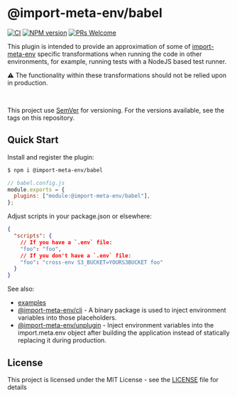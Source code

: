# @import-meta-env/babel

[![CI](https://github.com/iendeavor/import-meta-env/actions/workflows/ci.yml/badge.svg?branch=main)](https://github.com/iendeavor/import-meta-env/actions/workflows/ci.yml)
[![NPM version](https://img.shields.io/npm/v/@import-meta-env/babel.svg)](https://www.npmjs.com/package/@import-meta-env/babel)
[![PRs Welcome](https://img.shields.io/badge/PRs-Welcome-brightgreen.svg?style=flat-square)](http://makeapullrequest.com)

This plugin is intended to provide an approximation of some of [import-meta-env](https://github.com/iendeavor/import-meta-env) specific transformations when running the code in other environments, for example, running tests with a NodeJS based test runner.

⚠ The functionality within these transformations should not be relied upon in production.

<br>

This project use [SemVer](https://semver.org/) for versioning. For the versions available, see the tags on this repository.

## Quick Start

Install and register the plugin:

```sh
$ npm i @import-meta-env/babel
```

```js
// babel.config.js
module.exports = {
  plugins: ["module:@import-meta-env/babel"],
};
```

Adjust scripts in your package.json or elsewhere:

```json
{
  "scripts": {
    // If you have a `.env` file:
    "foo": "foo",
    // If you don't have a `.env` file:
    "foo": "cross-env S3_BUCKET=YOURS3BUCKET foo"
  }
}
```

See also:

- [examples](https://github.com/iendeavor/import-meta-env/tree/main/packages/examples)
- [@import-meta-env/cli](https://github.com/iendeavor/import-meta-env/tree/main/packages/cli) - A binary package is used to inject environment variables into those placeholders.
- [@import-meta-env/unplugin](https://github.com/iendeavor/import-meta-env/tree/main/packages/unplugin) - Inject environment variables into the import.meta.env object after building the application instead of statically replacing it during production.

## License

This project is licensed under the MIT License - see the [LICENSE](./LICENSE) file for details
